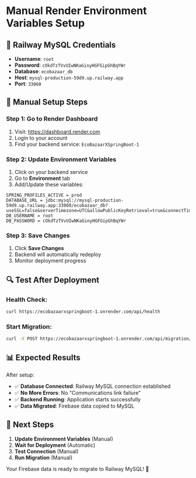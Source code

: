 # Manual Render Environment Variables Setup

## 🔑 **Railway MySQL Credentials**

- **Username**: `root`
- **Password**: `cOkdTzTVvUIwNKaGinyHGFGipGhBqYWr`
- **Database**: `ecobazaar_db`
- **Host**: `mysql-production-59d9.up.railway.app`
- **Port**: `33060`

## 🚀 **Manual Setup Steps**

### **Step 1: Go to Render Dashboard**
1. Visit: https://dashboard.render.com
2. Login to your account
3. Find your backend service: `EcoBazaarXSpringBoot-1`

### **Step 2: Update Environment Variables**
1. Click on your backend service
2. Go to **Environment** tab
3. Add/Update these variables:

```
SPRING_PROFILES_ACTIVE = prod
DATABASE_URL = jdbc:mysql://mysql-production-59d9.up.railway.app:33060/ecobazaar_db?useSSL=false&serverTimezone=UTC&allowPublicKeyRetrieval=true&connectTimeout=60000&socketTimeout=60000
DB_USERNAME = root
DB_PASSWORD = cOkdTzTVvUIwNKaGinyHGFGipGhBqYWr
```

### **Step 3: Save Changes**
1. Click **Save Changes**
2. Backend will automatically redeploy
3. Monitor deployment progress

## 🔍 **Test After Deployment**

### **Health Check:**
```bash
curl https://ecobazaarxspringboot-1.onrender.com/api/health
```

### **Start Migration:**
```bash
curl -X POST https://ecobazaarxspringboot-1.onrender.com/api/migration/start
```

## 📊 **Expected Results**

After setup:
- ✅ **Database Connected**: Railway MySQL connection established
- ✅ **No More Errors**: No "Communications link failure"
- ✅ **Backend Running**: Application starts successfully
- ✅ **Data Migrated**: Firebase data copied to MySQL

## 🎯 **Next Steps**

1. **Update Environment Variables** (Manual)
2. **Wait for Deployment** (Automatic)
3. **Test Connection** (Manual)
4. **Run Migration** (Manual)

Your Firebase data is ready to migrate to Railway MySQL! 🚀

